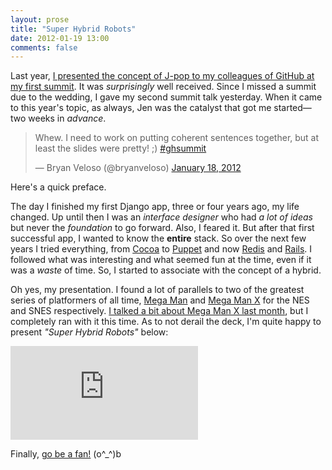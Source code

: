 ```yaml
---
layout: prose
title: "Super Hybrid Robots"
date: 2012-01-19 13:00
comments: false
---
```


Last year, [I presented the concept of J-pop to my colleagues of GitHub at my first summit][1]. It was _surprisingly_ well received. Since I missed a summit due to the wedding, I gave my second summit talk yesterday. When it came to this year's topic, as always, Jen was the catalyst that got me started—two weeks in _advance_.

<blockquote class="twitter-tweet"><p>Whew. I need to work on putting coherent sentences together, but at least the slides were pretty! ;) <a href="https://twitter.com/search/%2523ghsummit">#ghsummit</a></p>&mdash; Bryan Veloso (@bryanveloso) <a href="https://twitter.com/bryanveloso/status/159751779964301312" data-datetime="2012-01-18T21:39:27+00:00">January 18, 2012</a></blockquote>
<script src="//platform.twitter.com/widgets.js" charset="utf-8"></script>

Here's a quick preface.

The day I finished my first Django app, three or four years ago, my life changed. Up until then I was an _interface designer_ who had _a lot of ideas_ but never the _foundation_ to go forward. Also, I feared it. But after that first successful app, I wanted to know the **entire** stack. So over the next few years I tried everything, from [Cocoa][2] to [Puppet][3] and now [Redis][4] and [Rails][5]. I followed what was interesting and what seemed fun at the time, even if it was a _waste_ of time. So, I started to associate with the concept of a hybrid.

Oh yes, my presentation. I found a lot of parallels to two of the greatest series of platformers of all time, [Mega Man][6] and [Mega Man X][7] for the NES and SNES respectively. [I talked a bit about Mega Man X last month][8], but I completely ran with it this time. As to not derail the deck, I'm quite happy to present _"Super Hybrid Robots"_ below:

<div class="embed-container"> <iframe src="http://player.vimeo.com/video/35558445?byline=0&amp;portrait=0" frameborder="0" webkitAllowFullScreen="webkitAllowFullScreen" mozallowfullscreen="mozallowfullscreen" allowFullScreen="allowFullScreen"></iframe> </div>

<script src="http://speakerdeck.com/embed/4f187c6bac94e8008c00e33b.js"> </script>

Finally, [go be a fan!][9] (o^_^)b

[1]: http://avalonstar.com/legacy/blog/2011/feb/14/music-morning-musume/
[2]: http://developer.apple.com/technologies/mac/cocoa.html
[3]: http://puppetlabs.com/
[4]: http://redis.io/
[5]: http://rubyonrails.org/
[6]: http://en.wikipedia.org/wiki/Mega_Man
[7]: http://en.wikipedia.org/wiki/Mega_Man_X
[8]: http://avalonstar.com/journal/2011/dec/22/spoon-feeding/
[9]: http://speakerdeck.com/u/bryan/p/super-hybrid-robots
